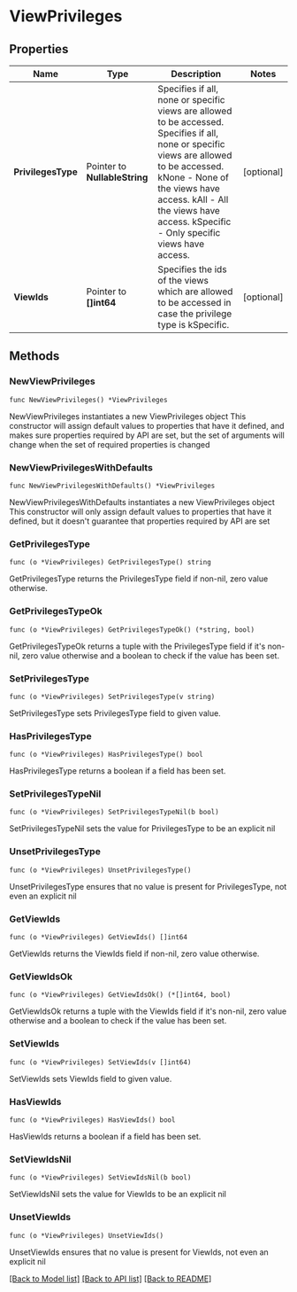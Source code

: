 # ViewPrivileges

## Properties

Name | Type | Description | Notes
------------ | ------------- | ------------- | -------------
**PrivilegesType** | Pointer to **NullableString** | Specifies if all, none or specific views are allowed to be accessed. Specifies if all, none or specific views are allowed to be accessed. kNone - None of the views have access. kAll - All the views have access. kSpecific - Only specific views have access. | [optional] 
**ViewIds** | Pointer to **[]int64** | Specifies the ids of the views which are allowed to be accessed in case the privilege type is kSpecific. | [optional] 

## Methods

### NewViewPrivileges

`func NewViewPrivileges() *ViewPrivileges`

NewViewPrivileges instantiates a new ViewPrivileges object
This constructor will assign default values to properties that have it defined,
and makes sure properties required by API are set, but the set of arguments
will change when the set of required properties is changed

### NewViewPrivilegesWithDefaults

`func NewViewPrivilegesWithDefaults() *ViewPrivileges`

NewViewPrivilegesWithDefaults instantiates a new ViewPrivileges object
This constructor will only assign default values to properties that have it defined,
but it doesn't guarantee that properties required by API are set

### GetPrivilegesType

`func (o *ViewPrivileges) GetPrivilegesType() string`

GetPrivilegesType returns the PrivilegesType field if non-nil, zero value otherwise.

### GetPrivilegesTypeOk

`func (o *ViewPrivileges) GetPrivilegesTypeOk() (*string, bool)`

GetPrivilegesTypeOk returns a tuple with the PrivilegesType field if it's non-nil, zero value otherwise
and a boolean to check if the value has been set.

### SetPrivilegesType

`func (o *ViewPrivileges) SetPrivilegesType(v string)`

SetPrivilegesType sets PrivilegesType field to given value.

### HasPrivilegesType

`func (o *ViewPrivileges) HasPrivilegesType() bool`

HasPrivilegesType returns a boolean if a field has been set.

### SetPrivilegesTypeNil

`func (o *ViewPrivileges) SetPrivilegesTypeNil(b bool)`

 SetPrivilegesTypeNil sets the value for PrivilegesType to be an explicit nil

### UnsetPrivilegesType
`func (o *ViewPrivileges) UnsetPrivilegesType()`

UnsetPrivilegesType ensures that no value is present for PrivilegesType, not even an explicit nil
### GetViewIds

`func (o *ViewPrivileges) GetViewIds() []int64`

GetViewIds returns the ViewIds field if non-nil, zero value otherwise.

### GetViewIdsOk

`func (o *ViewPrivileges) GetViewIdsOk() (*[]int64, bool)`

GetViewIdsOk returns a tuple with the ViewIds field if it's non-nil, zero value otherwise
and a boolean to check if the value has been set.

### SetViewIds

`func (o *ViewPrivileges) SetViewIds(v []int64)`

SetViewIds sets ViewIds field to given value.

### HasViewIds

`func (o *ViewPrivileges) HasViewIds() bool`

HasViewIds returns a boolean if a field has been set.

### SetViewIdsNil

`func (o *ViewPrivileges) SetViewIdsNil(b bool)`

 SetViewIdsNil sets the value for ViewIds to be an explicit nil

### UnsetViewIds
`func (o *ViewPrivileges) UnsetViewIds()`

UnsetViewIds ensures that no value is present for ViewIds, not even an explicit nil

[[Back to Model list]](../README.md#documentation-for-models) [[Back to API list]](../README.md#documentation-for-api-endpoints) [[Back to README]](../README.md)


